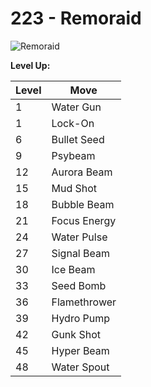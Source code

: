 # 223 - Remoraid
![][223]

**Level Up:**

Level | Move
---   | ---
  1   | Water Gun
  1   | Lock-On
  6   | Bullet Seed
  9   | Psybeam
 12   | Aurora Beam
 15   | Mud Shot
 18   | Bubble Beam
 21   | Focus Energy
 24   | Water Pulse
 27   | Signal Beam
 30   | Ice Beam
 33   | Seed Bomb
 36   | Flamethrower
 39   | Hydro Pump
 42   | Gunk Shot
 45   | Hyper Beam
 48   | Water Spout



[223]: https://raw.githubusercontent.com/PokeAPI/sprites/master/sprites/pokemon/223.png "Remoraid"
